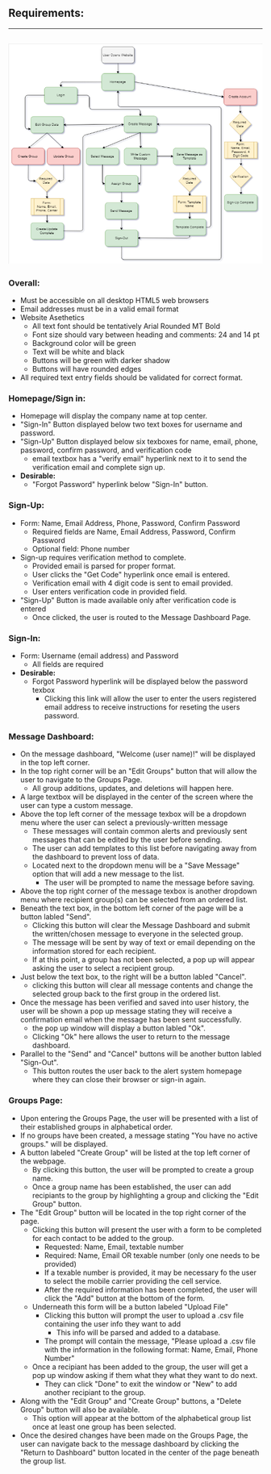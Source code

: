 ## **Requirements:** 
---
![alt text](BasicFlow3.PNG)
---
### **Overall:**
  - Must be accessible on all desktop HTML5 web browsers
  -	Email addresses must be in a valid email format
  - Website Asethetics
	- All text font should be tentatively Arial Rounded MT Bold
	- Font size should vary between heading and comments: 24 and 14 pt
	- Background color will be green
	- Text will be white and black
	- Buttons will be green with darker shadow
	- Buttons will have rounded edges
  - All required text entry fields should be validated for correct format.
### **Homepage/Sign in:**
  - Homepage will display the company name at top center.
  - "Sign-In" Button displayed below two text boxes for username and password.
  - "Sign-Up" Button displayed below six texboxes for name, email, phone, password, confirm password, and verification code
  	- email textbox has a "verify email" hyperlink next to it to send the verification email and complete sign up.
  - **Desirable:** 
  	- "Forgot Password" hyperlink below "Sign-In" button. 
### **Sign-Up:**
  - Form: Name, Email Address, Phone, Password, Confirm Password
	- Required fields are Name, Email Address, Password, Confirm Password
	- Optional field: Phone number
  - Sign-up requires verification method to complete.
  	- Provided email is parsed for proper format.
	- User clicks the "Get Code" hyperlink once email is entered.
	- Verification email with 4 digit code is sent to email provided.
	- User enters verification code in provided field.
  - "Sign-Up" Button is made available only after verification code is entered
  	- Once clicked, the user is routed to the Message Dashboard Page.
### **Sign-In:** 
  - Form: Username (email address) and Password
	- All fields are required
  - **Desirable:**
  	- Forgot Password hyperlink will be displayed below the password texbox
  		- Clicking this link will allow the user to enter the users registered email address to receive instructions for reseting the users password.
### **Message Dashboard:**
  - On the message dashboard, "Welcome (user name)!" will be displayed in the top left corner.
  - In the top right corner will be an "Edit Groups" button that will allow the user to navigate to the Groups Page.
  	- All group additions, updates, and deletions will happen here.
  - A large textbox will be displayed in the center of the screen where the user can type a custom message.
  - Above the top left corner of the message texbox will be a dropdown menu where the user can select a previously-written message
  	- These messages will contain common alerts and previously sent messages that can be edited by the user before sending.
	- The user can add templates to this list before navigating away from the dashboard to prevent loss of data.
	- Located next to the dropdown menu will be a "Save Message" option that will add a new message to the list.
		- The user will be prompted to name the message before saving.
  - Above the top right corner of the message texbox is another dropdown menu where recipient group(s) can be selected from an ordered list.
  - Beneath the text box, in the bottom left corner of the page will be a button labled "Send".
  	- Clicking this button will clear the Message Dashboard and submit the written/chosen message to everyone in the selected group.
	- The message will be sent by way of text or email depending on the information stored for each recipient.
	- If at this point, a group has not been selected, a pop up will appear asking the user to select a recipient group.
  - Just below the text box, to the right will be a button labled "Cancel".
  	- clicking this button will clear all message contents and change the selected group back to the first group in the ordered list.
  - Once the message has been verified and saved into user history, the user will be shown a pop up message stating they will receive a confirmation email when the message has been sent successfully.
  	- the pop up window will display a button labled "Ok".
	- Clicking "Ok" here allows the user to return to the message dashboard. 
  - Parallel to the "Send" and "Cancel" buttons will be another button labled "Sign-Out".
  	- This button routes the user back to the alert system homepage where they can close their browser or sign-in again.
### **Groups Page:**
  - Upon entering the Groups Page, the user will be presented with a list of their established groups in alphabetical order.
  - If no groups have been created, a message stating "You have no active groups." will be displayed.
  - A button labeled "Create Group" will be listed at the top left corner of the webpage.
  	- By clicking this button, the user will be prompted to create a group name.
	- Once a group name has been established, the user can add recipiants to the group by highlighting a group and clicking the "Edit Group" button.
  - The "Edit Group" button will be located in the top right corner of the page.
  	- Clicking this button will present the user with a form to be completed for each contact to be added to the group.
		- Requested: Name, Email, textable number
		- Required: Name, Email OR texable number (only one needs to be provided)
		- If a texable number is provided, it may be necessary fo the user to select the mobile carrier providing the cell service.
		- After the required information has been completed, the user will click the "Add" button at the bottom of the form.
	- Underneath this form will be a button labeled "Upload File"
		- Clicking this button will prompt the user to upload a .csv file containing the user info they want to add
			- This info will be parsed and added to a database.
		- The prompt will contain the message, "Please upload a .csv file with the information in the following format: Name, Email, Phone Number"
	- Once a recipiant has been added to the group, the user will get a pop up window asking if them what they what they want to do next.
		- They can click "Done" to exit the window or "New" to add another recipiant to the group.
  - Along with the "Edit Group" and "Create Group" buttons, a "Delete Group" button will also be available.  
	- This option will appear at the bottom of the alphabetical group list once at least one group has been selected.
  - Once the desired changes have been made on the Groups Page, the user can navigate back to the message dashboard by clicking the "Return to Dashboard" button located in the center of the page beneath the group list.
